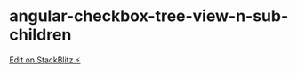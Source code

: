 # angular-checkbox-tree-view-n-sub-children

[Edit on StackBlitz ⚡️](https://stackblitz.com/edit/angular-checkbox-tree-view-n-sub-children)